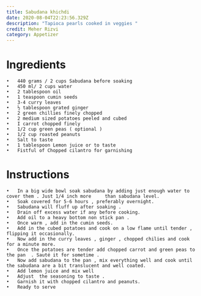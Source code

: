 ```yaml
---
title: Sabudana khichdi
date: 2020-08-04T22:23:56.329Z
description: "Tapioca pearls cooked in veggies "
credit: Meher Rizvi
category: Appetizer
---
```



# Ingredients
	•	440 grams / 2 cups Sabudana before soaking
	•	450 ml/ 2 cups water
	•	2 tablespoon oil
	•	1 teaspoon cumin seeds
	•	3-4 curry leaves
	•	½ tablespoon grated ginger 
	•	2 green chillies finely chopped 
	•	2 medium sized potatoes peeled and cubed 
	•	I carrot chopped finely
	•	1/2 cup green peas ( optional ) 
	•	1/2 cup roasted peanuts 
	•	Salt to taste 
	•	1 tablespoon Lemon juice or to taste
	•	Fistful of Chopped cilantro for garnishing

# Instructions
	•	In a big wide bowl soak sabudana by adding just enough water to cover them . Just 1/4 inch more     than sabudana level.
	•	Soak covered for 5-6 hours , preferably overnight.
	•	Sabudana will fluff up after soaking .
	•	Drain off excess water if any before cooking.
	•	Add oil to a heavy bottom non stick pan .
	•	Once warm , add in the cumin seeds.
	•	Add in the cubed potatoes and cook on a low flame until tender , flipping it occasionally.
	•	Now add in the curry leaves , ginger , chopped chilies and cook for a minute more.
	•	Once the potatoes are tender add chopped carrot and green peas to the pan  . Sauté it for sometime . 
	•	Now add sabudana to the pan , mix everything well and cook until the sabudana are a bit translucent and well coated.
	•	Add lemon juice and mix well
	•	Adjust  the seasoning to taste .
	•	Garnish it with chopped cilantro and peanuts.
	•	Ready to serve
